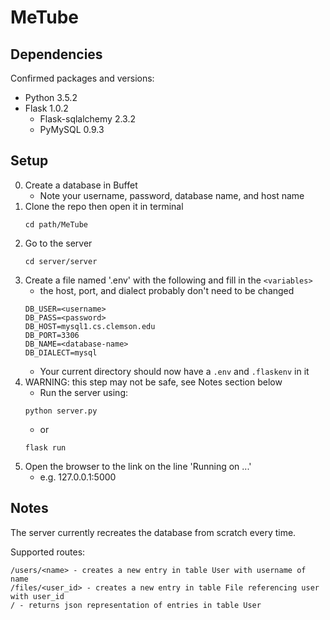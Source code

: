 # MeTube

## Dependencies
Confirmed packages and versions:
- Python 3.5.2
- Flask 1.0.2
  - Flask-sqlalchemy 2.3.2
  - PyMySQL 0.9.3

## Setup
0. Create a database in Buffet
   - Note your username, password, database name, and host name
1. Clone the repo then open it in terminal
    ```
    cd path/MeTube
    ```
2. Go to the server
    ```
    cd server/server
    ```
3. Create a file named '.env' with the following and fill in the `<variables>`
   - the host, port, and dialect probably don't need to be changed
    ```
    DB_USER=<username>
    DB_PASS=<password>
    DB_HOST=mysql1.cs.clemson.edu
    DB_PORT=3306
    DB_NAME=<database-name>
    DB_DIALECT=mysql
    ```
   - Your current directory should now have a `.env` and `.flaskenv` in it
4. WARNING: this step may not be safe, see Notes section below
   - Run the server using:
    ```
    python server.py
    ```
   - or
    ```
    flask run
    ```
5. Open the browser to the link on the line 'Running on ...'
   - e.g. 127.0.0.1:5000

## Notes
The server currently recreates the database from scratch every time.

Supported routes:
```
/users/<name> - creates a new entry in table User with username of name
/files/<user_id> - creates a new entry in table File referencing user with user_id
/ - returns json representation of entries in table User
```
